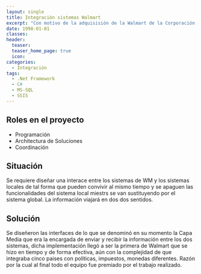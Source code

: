 ```yaml
---
layout: single
title: Integración sistemas Walmart
excerpt: "Con motivo de la adquisisión de la Walmart de la Corporación Supermercados Unidos se dará una sustitución gradual de los sistemas globales por los locales, inialmente en un plazo de tres años."
date: 1998-01-01
classes: 
header: 
  teaser: 
  teaser_home_page: true
  icon: 
categories:
  - Integración
tags:  
  - .Net Framework
  - C#
  - MS-SQL
  - SSIS
---
```


## Roles en el proyecto

- Programación
- Architectura de Soluciones
- Coordinación

## Situación

Se requiere diseñar una interace entre los sistemas de WM y los sistemas locales de tal forma que pueden convivir al mismo tiempo y se apaguen las funcionalidades del sistema local miestrs se van sustituyendo por el sistema global. La información viajará en dos dos sentidos. 

## Solución

Se diseñeron las interfaces de lo que se denominó en su momento la Capa Media que era la encargada de enviar y recibir la información entre los dos sistemas, dicha implementación llegó a ser la primera de Walmart que se hizo en tiempo y de forma efectiva, aún con la complejidad de que integraba cinco paises con políticas, impuestos, monedas diferentes. Razón por la cual al final todo el equipo fue premiado por el trabajo realizado.


